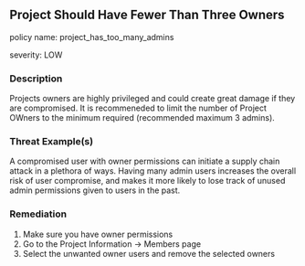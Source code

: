 
## Project Should Have Fewer Than Three Owners
policy name: project_has_too_many_admins

severity: LOW

### Description
Projects owners are highly privileged and could create great damage if they are compromised. It is recommeneded to limit the number of Project OWners to the minimum required (recommended maximum 3 admins).

### Threat Example(s)
A compromised user with owner permissions can initiate a supply chain attack in a plethora of ways.
Having many admin users increases the overall risk of user compromise, and makes it more likely to lose track of unused admin permissions given to users in the past.



### Remediation
1. Make sure you have owner permissions
2. Go to the Project Information -> Members page
3. Select the unwanted owner users and remove the selected owners


